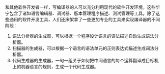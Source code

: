 和其他软件开发者一样，写编译器的人可以充分利用现代的软件开发环境。这些华宁包含了诸如语言编辑器、调试器、版本管理程序描述、测试管理等工具。除了这些通用的软件开发工具，人们还床架拿了一些更加专业的工具来实现编译器的不同阶段：

1. 语法分析器的生成器，可以根据一个程序设计语言的语法描述自动生成语法分析器。
2. 扫描器的生成器，可以根据一个语言的语法单元的正则表达式描述生成词法分析器。
3. 代码生成器的生成器，一句一组关于如何把中间语言的每个运算翻译成目标机上的机器语言的规则，生成一个代码生成器。



